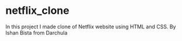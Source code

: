 # netflix_clone
In this project I made clone of Netflix website using HTML and CSS.
By Ishan Bista from Darchula